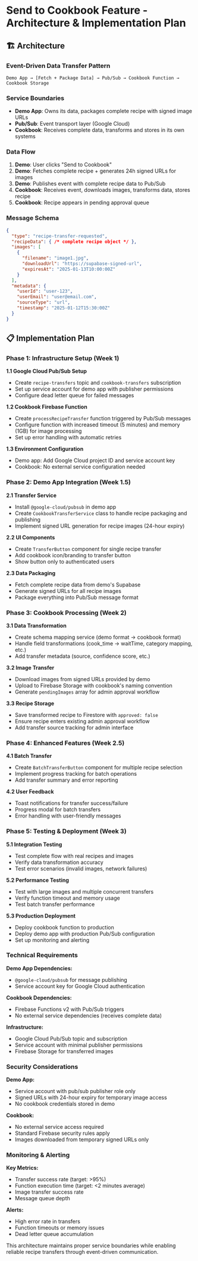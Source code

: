 # Send to Cookbook Feature - Architecture & Implementation Plan

## 🏗️ Architecture

### **Event-Driven Data Transfer Pattern**
```
Demo App → [Fetch + Package Data] → Pub/Sub → Cookbook Function → Cookbook Storage
```

### **Service Boundaries**
- **Demo App**: Owns its data, packages complete recipe with signed image URLs
- **Pub/Sub**: Event transport layer (Google Cloud)
- **Cookbook**: Receives complete data, transforms and stores in its own systems

### **Data Flow**
1. **Demo**: User clicks "Send to Cookbook"
2. **Demo**: Fetches complete recipe + generates 24h signed URLs for images
3. **Demo**: Publishes event with complete recipe data to Pub/Sub
4. **Cookbook**: Receives event, downloads images, transforms data, stores recipe
5. **Cookbook**: Recipe appears in pending approval queue

### **Message Schema**
```json
{
  "type": "recipe-transfer-requested",
  "recipeData": { /* complete recipe object */ },
  "images": [
    {
      "filename": "image1.jpg", 
      "downloadUrl": "https://supabase-signed-url",
      "expiresAt": "2025-01-13T10:00:00Z"
    }
  ],
  "metadata": {
    "userId": "user-123",
    "userEmail": "user@email.com", 
    "sourceType": "url",
    "timestamp": "2025-01-12T15:30:00Z"
  }
}
```

## 📋 Implementation Plan

### **Phase 1: Infrastructure Setup (Week 1)**

**1.1 Google Cloud Pub/Sub Setup**
- Create `recipe-transfers` topic and `cookbook-transfers` subscription
- Set up service account for demo app with publisher permissions
- Configure dead letter queue for failed messages

**1.2 Cookbook Firebase Function**
- Create `processRecipeTransfer` function triggered by Pub/Sub messages
- Configure function with increased timeout (5 minutes) and memory (1GB) for image processing
- Set up error handling with automatic retries

**1.3 Environment Configuration**
- Demo app: Add Google Cloud project ID and service account key
- Cookbook: No external service configuration needed

### **Phase 2: Demo App Integration (Week 1.5)**

**2.1 Transfer Service**
- Install `@google-cloud/pubsub` in demo app
- Create `CookbookTransferService` class to handle recipe packaging and publishing
- Implement signed URL generation for recipe images (24-hour expiry)

**2.2 UI Components**
- Create `TransferButton` component for single recipe transfer
- Add cookbook icon/branding to transfer button
- Show button only to authenticated users

**2.3 Data Packaging**
- Fetch complete recipe data from demo's Supabase
- Generate signed URLs for all recipe images
- Package everything into Pub/Sub message format

### **Phase 3: Cookbook Processing (Week 2)**

**3.1 Data Transformation**
- Create schema mapping service (demo format → cookbook format)
- Handle field transformations (cook_time → waitTime, category mapping, etc.)
- Add transfer metadata (source, confidence score, etc.)

**3.2 Image Transfer**
- Download images from signed URLs provided by demo
- Upload to Firebase Storage with cookbook's naming convention
- Generate `pendingImages` array for admin approval workflow

**3.3 Recipe Storage**
- Save transformed recipe to Firestore with `approved: false`
- Ensure recipe enters existing admin approval workflow
- Add transfer source tracking for admin interface

### **Phase 4: Enhanced Features (Week 2.5)**

**4.1 Batch Transfer**
- Create `BatchTransferButton` component for multiple recipe selection
- Implement progress tracking for batch operations
- Add transfer summary and error reporting

**4.2 User Feedback**
- Toast notifications for transfer success/failure
- Progress modal for batch transfers
- Error handling with user-friendly messages

### **Phase 5: Testing & Deployment (Week 3)**

**5.1 Integration Testing**
- Test complete flow with real recipes and images
- Verify data transformation accuracy
- Test error scenarios (invalid images, network failures)

**5.2 Performance Testing**
- Test with large images and multiple concurrent transfers
- Verify function timeout and memory usage
- Test batch transfer performance

**5.3 Production Deployment**
- Deploy cookbook function to production
- Deploy demo app with production Pub/Sub configuration
- Set up monitoring and alerting

### **Technical Requirements**

**Demo App Dependencies:**
- `@google-cloud/pubsub` for message publishing
- Service account key for Google Cloud authentication

**Cookbook Dependencies:**
- Firebase Functions v2 with Pub/Sub triggers
- No external service dependencies (receives complete data)

**Infrastructure:**
- Google Cloud Pub/Sub topic and subscription
- Service account with minimal publisher permissions
- Firebase Storage for transferred images

### **Security Considerations**

**Demo App:**
- Service account with pub/sub publisher role only
- Signed URLs with 24-hour expiry for temporary image access
- No cookbook credentials stored in demo

**Cookbook:**
- No external service access required
- Standard Firebase security rules apply
- Images downloaded from temporary signed URLs only

### **Monitoring & Alerting**

**Key Metrics:**
- Transfer success rate (target: >95%)
- Function execution time (target: <2 minutes average)
- Image transfer success rate
- Message queue depth

**Alerts:**
- High error rate in transfers
- Function timeouts or memory issues
- Dead letter queue accumulation

This architecture maintains proper service boundaries while enabling reliable recipe transfers through event-driven communication.
